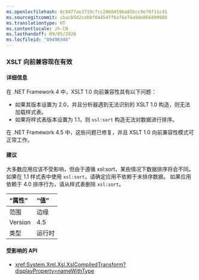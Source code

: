 ```yaml
---
ms.openlocfilehash: 8c8477ae3719cfcc2060459ba85bcc9e76f11c41
ms.sourcegitcommit: cbacb5d2cebbf044547f6af6e74a9de866800985
ms.translationtype: HT
ms.contentlocale: zh-CN
ms.lasthandoff: 09/05/2020
ms.locfileid: "89496348"
---
```

### <a name="xslt-forward-compat-now-works"></a>XSLT 向前兼容现在有效

#### <a name="details"></a>详细信息

在 .NET Framework 4 中，XSLT 1.0 向前兼容性具有以下问题：<ul><li>如果其版本设置为 2.0，并且分析器遇到无法识别的 XSLT 1.0 构造，则无法加载样式表。</li><li>如果将样式表版本设置为 1.1，则 <code>xsl:sort</code> 构造无法对数据进行排序。</li></ul>在 .NET Framework 4.5 中，这些问题已修复，并且 XSLT 1.0 向前兼容性模式可正常工作。

#### <a name="suggestion"></a>建议

大多数应用应该不受影响，但由于遵循 xsl:sort，某些情况下数据排序将会不同。 如果在 1.1 样式表中使用 <code>xsl:sort</code>，请确定应用不依赖于未排序数据。 如果应用依赖于 4.0 排序行为，请从样式表删除 <code>xsl:sort</code>。

| “属性”    | “值”       |
|:--------|:------------|
| 范围   |边缘|
|Version|4.5|
|类型|运行时|

#### <a name="affected-apis"></a>受影响的 API

- <xref:System.Xml.Xsl.XslCompiledTransform?displayProperty=nameWithType>

<!--

#### Affected APIs

- `T:System.Xml.Xsl.XslCompiledTransform`

-->
